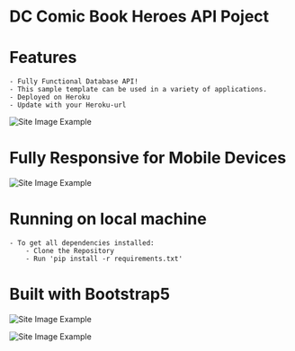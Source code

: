 # DC Comic Book Heroes API Poject

# Features
    - Fully Functional Database API!
    - This sample template can be used in a variety of applications.
    - Deployed on Heroku
    - Update with your Heroku-url

![Site Image Example](https://github.com/jcnghm/API_template_comics/blob/master/comic_book/static/images/example1.PNG)

# Fully Responsive for Mobile Devices

![Site Image Example](https://github.com/jcnghm/API_template_comics/blob/master/comic_book/static/images/example2.PNG)

# Running on local machine
    - To get all dependencies installed:
        - Clone the Repository
        - Run 'pip install -r requirements.txt'


# Built with Bootstrap5

![Site Image Example](https://github.com/jcnghm/API_template_comics/blob/master/comic_book/static/images/example3.PNG)


![Site Image Example](https://github.com/jcnghm/API_template_comics/blob/master/comic_book/static/images/example4.PNG)